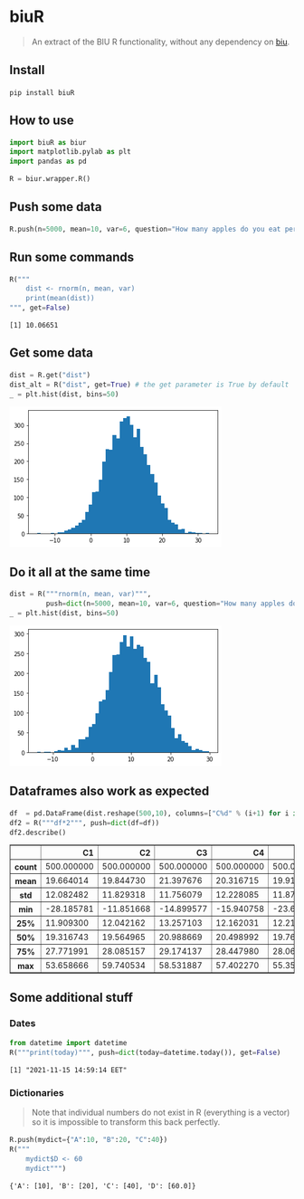 # biuR
> An extract of the BIU R functionality, without any dependency on <a href='https://github.com/thiesgehrmann/biuR'>biu</a>.


## Install

`pip install biuR`

## How to use

```python
import biuR as biur
import matplotlib.pylab as plt
import pandas as pd
```

```python
R = biur.wrapper.R()
```

## Push some data

```python
R.push(n=5000, mean=10, var=6, question="How many apples do you eat per day?")
```

## Run some commands

```python
R("""
    dist <- rnorm(n, mean, var)
    print(mean(dist))
""", get=False)
```

    [1] 10.06651


## Get some data

```python
dist = R.get("dist")
dist_alt = R("dist", get=True) # the get parameter is True by default
_ = plt.hist(dist, bins=50)
```


![png](docs/images/output_10_0.png)


## Do it all at the same time

```python
dist = R("""rnorm(n, mean, var)""",
         push=dict(n=5000, mean=10, var=6, question="How many apples do you eat per day?"))
_ = plt.hist(dist, bins=50)
```


![png](docs/images/output_12_0.png)


## Dataframes also work as expected

```python
df  = pd.DataFrame(dist.reshape(500,10), columns=["C%d" % (i+1) for i in range(10)])
df2 = R("""df*2""", push=dict(df=df))
df2.describe()
```




<div>
<style scoped>
    .dataframe tbody tr th:only-of-type {
        vertical-align: middle;
    }

    .dataframe tbody tr th {
        vertical-align: top;
    }

    .dataframe thead th {
        text-align: right;
    }
</style>
<table border="1" class="dataframe">
  <thead>
    <tr style="text-align: right;">
      <th></th>
      <th>C1</th>
      <th>C2</th>
      <th>C3</th>
      <th>C4</th>
      <th>C5</th>
      <th>C6</th>
      <th>C7</th>
      <th>C8</th>
      <th>C9</th>
      <th>C10</th>
    </tr>
  </thead>
  <tbody>
    <tr>
      <th>count</th>
      <td>500.000000</td>
      <td>500.000000</td>
      <td>500.000000</td>
      <td>500.000000</td>
      <td>500.000000</td>
      <td>500.000000</td>
      <td>500.000000</td>
      <td>500.000000</td>
      <td>500.000000</td>
      <td>500.000000</td>
    </tr>
    <tr>
      <th>mean</th>
      <td>19.664014</td>
      <td>19.844730</td>
      <td>21.397676</td>
      <td>20.316715</td>
      <td>19.915327</td>
      <td>20.479617</td>
      <td>20.606811</td>
      <td>20.671680</td>
      <td>19.978792</td>
      <td>20.363389</td>
    </tr>
    <tr>
      <th>std</th>
      <td>12.082482</td>
      <td>11.829318</td>
      <td>11.756079</td>
      <td>12.228085</td>
      <td>11.878440</td>
      <td>12.626452</td>
      <td>11.560421</td>
      <td>12.360558</td>
      <td>12.425381</td>
      <td>12.545196</td>
    </tr>
    <tr>
      <th>min</th>
      <td>-28.185781</td>
      <td>-11.851668</td>
      <td>-14.899577</td>
      <td>-15.940758</td>
      <td>-23.651277</td>
      <td>-17.811376</td>
      <td>-13.721199</td>
      <td>-17.615716</td>
      <td>-18.421257</td>
      <td>-22.172515</td>
    </tr>
    <tr>
      <th>25%</th>
      <td>11.909300</td>
      <td>12.042162</td>
      <td>13.257103</td>
      <td>12.162031</td>
      <td>12.214617</td>
      <td>11.778717</td>
      <td>12.920449</td>
      <td>12.178726</td>
      <td>11.741882</td>
      <td>12.254866</td>
    </tr>
    <tr>
      <th>50%</th>
      <td>19.316743</td>
      <td>19.564965</td>
      <td>20.988669</td>
      <td>20.498992</td>
      <td>19.765990</td>
      <td>20.166144</td>
      <td>20.278277</td>
      <td>20.020587</td>
      <td>20.054040</td>
      <td>20.275403</td>
    </tr>
    <tr>
      <th>75%</th>
      <td>27.771991</td>
      <td>28.085157</td>
      <td>29.174137</td>
      <td>28.447980</td>
      <td>28.061103</td>
      <td>28.312460</td>
      <td>28.384447</td>
      <td>28.869581</td>
      <td>28.670938</td>
      <td>29.319559</td>
    </tr>
    <tr>
      <th>max</th>
      <td>53.658666</td>
      <td>59.740534</td>
      <td>58.531887</td>
      <td>57.402270</td>
      <td>55.351012</td>
      <td>52.867132</td>
      <td>56.286094</td>
      <td>55.596513</td>
      <td>50.953409</td>
      <td>58.989365</td>
    </tr>
  </tbody>
</table>
</div>



## Some additional stuff

### Dates

```python
from datetime import datetime
R("""print(today)""", push=dict(today=datetime.today()), get=False)
```

    [1] "2021-11-15 14:59:14 EET"


### Dictionaries

> Note that individual numbers do not exist in R (everything is a vector) so it is impossible to transform this back perfectly.

```python
R.push(mydict={"A":10, "B":20, "C":40})
R("""
    mydict$D <- 60
    mydict""")
```




    {'A': [10], 'B': [20], 'C': [40], 'D': [60.0]}


